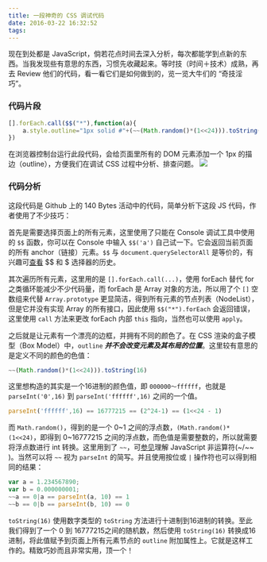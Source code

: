 ```yaml
---
title: 一段神奇的 CSS 调试代码
date: 2016-03-22 16:32:52
tags:
---
```


现在到处都是 JavaScript，倘若花点时间去深入分析，每次都能学到点新的东西。当我发现些有意思的东西，习惯先收藏起来。等时技（时间＋技术）成熟，再去 Review 他们的代码，看一看它们是如何做到的，览一览大牛们的 “奇技淫巧”。
<!-- more -->
### 代码片段

```js
[].forEach.call($$("*"),function(a){
    a.style.outline="1px solid #"+(~~(Math.random()*(1<<24))).toString(16);
})
```
在浏览器控制台运行此段代码，会给页面里所有的 DOM 元素添加一个 1px 的描边（outline），方便我们在调试 CSS 过程中分析、排查问题。
![](http://ww1.sinaimg.cn/large/6057861cgy1fbzi0vggl6j21kw0vyq8s.jpg)


### 代码分析
这段代码是 Github 上的 140 Bytes 活动中的代码，简单分析下这段 JS 代码，作者使用了不少技巧：

首先是需要选择页面上的所有元素，这里使用了只能在 Console 调试工具中使用的 `$$` 函数，你可以在 Console 中输入 `$$('a')` 自己试一下。它会返回当前页面的所有 anchor（链接）元素。`$$` 与 `document.querySelectorAll` 是等价的，有兴趣可[查看](http://ourjs.com/detail/54ab768a5695544119000007) $$ 和 $ 选择器的历史。

其次遍历所有元素，这里用的是 `[].forEach.call(...)`，使用 forEach 替代 for 之类循环能减少不少代码量，而 forEach 是 Array 对象的方法，所以用了个 `[]` 空数组来代替 `Array.prototype` 更显简洁，得到所有元素的节点列表（NodeList），但是它并没有实现 Array 的所有接口，因此使用 `$$("*").forEach` 会返回错误，这里使用 `call` 方法来更改 forEach 内部 `this` 指向，当然也可以使用 `apply`。

之后就是让元素有一个漂亮的边框，并拥有不同的颜色了。在 CSS 渲染的盒子模型（Box Model）中，`outline` ***并不会改变元素及其布局的位置***。这里较有意思的是定义不同的颜色的色值：
```js
~~(Math.random()*(1<<24))).toString(16)
```
这里想构造的其实是一个16进制的颜色值，即 `000000～ffffff`，也就是 `parseInt('0',16)` 到 `parseInt('ffffff',16)` 之间的一个值。

```js
parseInt('ffffff',16) == 16777215 == (2^24-1) == (1<<24 - 1)
```

而 `Math.random()`，得到的是一个 0~1 之间的浮点数，`(Math.random()*(1<<24)`，即得到 0~16777215 之间的浮点数，而色值是需要整数的，所以就需要将浮点数进行 int 转换。这里用到了 `~~`，可[参见](http://www.jeffjade.com/2015/05/31/2015-05-31-javascript-operational%EF%BC%8Dsymbol/)理解 JavaScript 非运算符(~/~~ )。当然可以将 `~~` 视为 `parseInt` 的简写。并且使用按位或 `|` 操作符也可以得到相同的结果：

```js
var a = 1.234567890;
var b = 0.000000001;
~~a == 0|a == parseInt(a, 10) == 1
~~b == 0|b == parseInt(b, 10) == 0
```
`toString(16)` 使用数字类型的 `toString` 方法进行十进制到16进制的转换。至此我们得到了一个 0 到 16777215之间的随机数，然后使用 `toString(16)` 转换成16进制，将此值赋予到页面上所有元素节点的 `outline` 附加属性上。它就是这样工作的。精致巧妙而且非常实用，顶一个！

